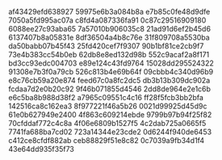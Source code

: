 af43429efd638927
59975e6b3a084b8a
e7b85c0fe48d9dfe
7050a5fd995ac07a
c8fd4a087336fa91
0c87c29516909180
6088ee27c93aba65
7a57010b906035c8
21ad91d6ef2b45d6
6137407b8a05831e
8df36504a4b8c76e
31f809708a5530ba
da50babb07b45f43
25fd420cef7f9307
90b1bf81ce2cb9f7
73e4b383cc54b0eb
62db8e8ed132d98b
552c9acaf2a8f171
bd3cc93edc004703
e89e124c43fd9764
15028dd295524322
91308e7b3f0a79cb
526c813b4e69b64f
09cbbb4c340d96b9
e8c76cb59a20e874
feed67c0a8fc2dc5
db3b13b309dc902a
fcdaa7d2e0b20c92
9f46b071855d4546
2dd8de964e2e1c6b
e6c5ba8b988d38f2
a7965c09551c4c16
ff28f5fcb3bb2bfa
142516ca8c162ea3
8f977221f46a5b26
0021d99925d45d9c
61e0b627949e2400
4f863c609214ebde
9799b97b94f25f82
70cfddaf772c4c8a
4f06e6809b1527f5
4c2dab725a0665f5
7741fa688ba7cd02
723a14344e23cde2
0d6244f940de6453
c412ce8cfdf882ab
ceb88829f51e8c82
0c7039a9fb34d1f4
43e64dd935f35f73
